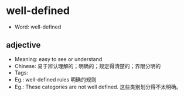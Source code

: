 # well-defined

- Word: well-defined

## adjective

- Meaning: easy to see or understand
- Chinese: 易于辨认理解的；明确的；规定得清楚的；界限分明的
- Tags: 
- Eg.: well-defined rules 明确的规则
- Eg.: These categories are not well defined. 这些类别划分得不太明确。

